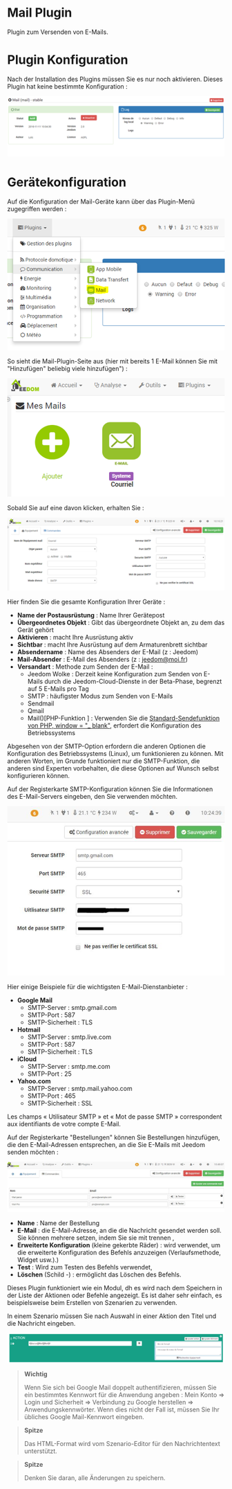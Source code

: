 # Mail Plugin

Plugin zum Versenden von E-Mails.

# Plugin Konfiguration 

Nach der Installation des Plugins müssen Sie es nur noch aktivieren. Dieses Plugin hat keine bestimmte Konfiguration :

![mail1](../images/mail1.PNG)

# Gerätekonfiguration 

Auf die Konfiguration der Mail-Geräte kann über das Plugin-Menü zugegriffen werden :

![mail2](../images/mail2.PNG)

So sieht die Mail-Plugin-Seite aus (hier mit bereits 1 E-Mail können Sie mit "Hinzufügen" beliebig viele hinzufügen") :

![mail3](../images/mail3.PNG)

Sobald Sie auf eine davon klicken, erhalten Sie :

![mail4](../images/mail4.PNG)

Hier finden Sie die gesamte Konfiguration Ihrer Geräte :

-   **Name der Postausrüstung** : Name Ihrer Gerätepost
-   **Übergeordnetes Objekt** : Gibt das übergeordnete Objekt an, zu dem das Gerät gehört
-   **Aktivieren** : macht Ihre Ausrüstung aktiv
-   **Sichtbar** : macht Ihre Ausrüstung auf dem Armaturenbrett sichtbar
-   **Absendername** : Name des Absenders der E-Mail (z : Jeedom)
-   **Mail-Absender** : E-Mail des Absenders (z : <jeedom@moi.fr>)
-   **Versandart** : Methode zum Senden der E-Mail :
    -   Jeedom Wolke : Derzeit keine Konfiguration zum Senden von E-Mails durch die Jeedom-Cloud-Dienste in der Beta-Phase, begrenzt auf 5 E-Mails pro Tag
    -   SMTP : häufigster Modus zum Senden von E-Mails
    -   Sendmail
    -   Qmail
    -   Mail()\[PHP-Funktion \] : Verwenden Sie die [Standard-Sendefunktion von PHP, window = "\_ blank"](http://fr.php.net/manual/fr/function.mail.php), erfordert die Konfiguration des Betriebssystems

Abgesehen von der SMTP-Option erfordern die anderen Optionen die Konfiguration des Betriebssystems (Linux), um funktionieren zu können. Mit anderen Worten, im Grunde funktioniert nur die SMTP-Funktion, die anderen sind Experten vorbehalten, die diese Optionen auf Wunsch selbst konfigurieren können.

Auf der Registerkarte SMTP-Konfiguration können Sie die Informationen des E-Mail-Servers eingeben, den Sie verwenden möchten.

![mail screenshot3](../images/mail_screenshot3.jpg)

Hier einige Beispiele für die wichtigsten E-Mail-Dienstanbieter :

-   **Google Mail**
    -   SMTP-Server : smtp.gmail.com
    -   SMTP-Port : 587
    -   SMTP-Sicherheit : TLS
-   **Hotmail**
    -   SMTP-Server : smtp.live.com
    -   SMTP-Port : 587
    -   SMTP-Sicherheit : TLS
-   **iCloud**
    -   SMTP-Server : smtp.me.com
    -   SMTP-Port : 25
-   **Yahoo.com**
    -   SMTP-Server : smtp.mail.yahoo.com
    -   SMTP-Port : 465
    -   SMTP-Sicherheit : SSL

Les champs « Utilisateur SMTP » et « Mot de passe SMTP » correspondent aux identifiants de votre compte E-Mail.

Auf der Registerkarte "Bestellungen" können Sie Bestellungen hinzufügen, die den E-Mail-Adressen entsprechen, an die Sie E-Mails mit Jeedom senden möchten :

![mail screenshot4](../images/mail_screenshot4.jpg)

-   **Name** : Name der Bestellung
-   **E-Mail** : die E-Mail-Adresse, an die die Nachricht gesendet werden soll. Sie können mehrere setzen, indem Sie sie mit trennen ,
-   **Erweiterte Konfiguration** (kleine gekerbte Räder) : wird verwendet, um die erweiterte Konfiguration des Befehls anzuzeigen (Verlaufsmethode, Widget usw.).)
-   **Test** : Wird zum Testen des Befehls verwendet,
-   **Löschen** (Schild -) : ermöglicht das Löschen des Befehls.

Dieses Plugin funktioniert wie ein Modul, dh es wird nach dem Speichern in der Liste der Aktionen oder Befehle angezeigt. Es ist daher sehr einfach, es beispielsweise beim Erstellen von Szenarien zu verwenden.

In einem Szenario müssen Sie nach Auswahl in einer Aktion den Titel und die Nachricht eingeben.

![mail5](../images/mail5.jpg)

> **Wichtig**
>
> Wenn Sie sich bei Google Mail doppelt authentifizieren, müssen Sie ein bestimmtes Kennwort für die Anwendung angeben : Mein Konto ⇒ Login und Sicherheit ⇒ Verbindung zu Google herstellen ⇒ Anwendungskennwörter. Wenn dies nicht der Fall ist, müssen Sie Ihr übliches Google Mail-Kennwort eingeben.

> **Spitze**
>
> Das HTML-Format wird vom Szenario-Editor für den Nachrichtentext unterstützt.

> **Spitze**
>
> Denken Sie daran, alle Änderungen zu speichern.
